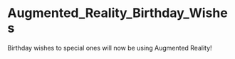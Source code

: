 # Augmented_Reality_Birthday_Wishes
Birthday wishes to special ones will now be using Augmented Reality! 
